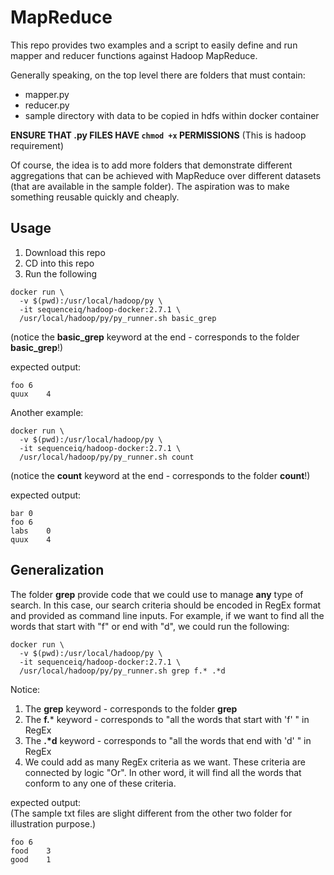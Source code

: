 # MapReduce

This repo provides two examples and a script to easily define and run mapper and reducer functions against Hadoop MapReduce.

Generally speaking, on the top level there are folders that must contain:

* mapper.py
* reducer.py
* sample directory with data to be copied in hdfs within docker container

__ENSURE THAT .py FILES HAVE `chmod +x` PERMISSIONS__
(This is hadoop requirement)

Of course, the idea is to add more folders that demonstrate different aggregations that can be achieved with MapReduce over different datasets (that are available in the sample folder). The aspiration was to make something reusable quickly and cheaply.

## Usage

1. Download this repo
2. CD into this repo
3. Run the following

```
docker run \
  -v $(pwd):/usr/local/hadoop/py \
  -it sequenceiq/hadoop-docker:2.7.1 \
  /usr/local/hadoop/py/py_runner.sh basic_grep
```
(notice the **basic_grep** keyword at the end - corresponds to the folder **basic_grep**!)

expected output:

```
foo	6
quux	4
```

Another example:

```
docker run \
  -v $(pwd):/usr/local/hadoop/py \
  -it sequenceiq/hadoop-docker:2.7.1 \
  /usr/local/hadoop/py/py_runner.sh count
```
(notice the **count** keyword at the end  - corresponds to the folder **count**!)

expected output:

```
bar	0
foo	6
labs	0
quux	4
```
## Generalization
The folder **grep** provide code that we could use to manage __any__ type of search. In this case, our search criteria should be encoded in RegEx format and provided as command line inputs. For example, if we want to find all the words that start with "f" or end with "d", we could run the following:

```
docker run \
  -v $(pwd):/usr/local/hadoop/py \
  -it sequenceiq/hadoop-docker:2.7.1 \
  /usr/local/hadoop/py/py_runner.sh grep f.* .*d
```
Notice:
  1) The **grep** keyword - corresponds to the folder **grep**
  2) The **f.*** keyword - corresponds to "all the words that start with 'f' " in RegEx 
  3) The **\.\*d** keyword - corresponds to "all the words that end with 'd' " in RegEx 
  4) We could add as many RegEx criteria as we want. These criteria are connected by logic "Or". In other word, it will find all the words that conform to any one of these criteria. 

expected output:  
    (The sample txt files are slight different from the other two folder for illustration purpose.)
```
foo	6
food	3
good	1
```
